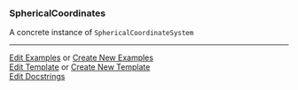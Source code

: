 ### <a id="McUtils.Coordinerds.CoordinateSystems.CommonCoordinateSystems.SphericalCoordinates">SphericalCoordinates</a>
A concrete instance of `SphericalCoordinateSystem`



___

[Edit Examples](https://github.com/McCoyGroup/McUtils/edit/edit/ci/examples/McUtils/Coordinerds/CoordinateSystems/CommonCoordinateSystems/SphericalCoordinates.md) or 
[Create New Examples](https://github.com/McCoyGroup/McUtils/new/edit/?filename=ci/examples/McUtils/Coordinerds/CoordinateSystems/CommonCoordinateSystems/SphericalCoordinates.md) <br/>
[Edit Template](https://github.com/McCoyGroup/McUtils/edit/edit/ci/docs/McUtils/Coordinerds/CoordinateSystems/CommonCoordinateSystems/SphericalCoordinates.md) or 
[Create New Template](https://github.com/McCoyGroup/McUtils/new/edit/?filename=ci/docs/templates/McUtils/Coordinerds/CoordinateSystems/CommonCoordinateSystems/SphericalCoordinates.md) <br/>
[Edit Docstrings](https://github.com/McCoyGroup/McUtils/edit/edit/McUtils/Coordinerds/CoordinateSystems/CommonCoordinateSystems/SphericalCoordinates/__init__.py?message=Update%20Docs)